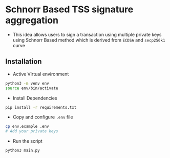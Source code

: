# Schnorr Based TSS signature aggregation 
- This idea allows users to sign a transaction using multiple private keys using Schnorr Based method which is derived from `ECDSA` and `secp256k1` curve

## Installation 
- Active Virtual environment 
```bash
python3 -m venv env 
source env/bin/activate
```
- Install Dependencies
```bash
pip install -r requirements.txt
```
- Copy and configure `.env` file
```bash
cp env.example .env
# Add your private keys
```
- Run the script 
```bash
python3 main.py
```